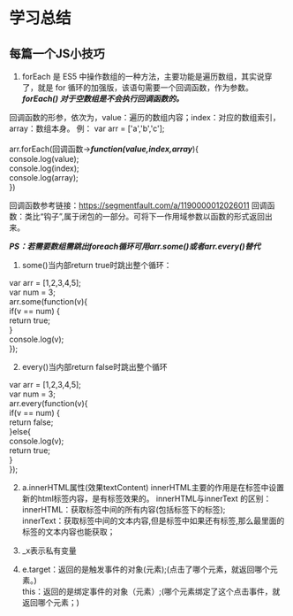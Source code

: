 # 学习总结

## 每篇一个JS小技巧
1. forEach 是 ES5 中操作数组的一种方法，主要功能是遍历数组，其实说穿了，就是 for 循环的加强版，该语句需要一个回调函数，作为参数。 ***forEach() 对于空数组是不会执行回调函数的。***

回调函数的形参，依次为，value：遍历的数组内容；index：对应的数组索引，array：数组本身。
例：
var arr = ['a','b','c'];<br>	
	arr.forEach(回调函数->***function(value,index,array***){<br>
		console.log(value);<br>
		console.log(index);<br>
		console.log(array);<br>
		})

回调函数参考链接：https://segmentfault.com/a/1190000012026011
回调函数：类比“钩子”,属于闭包的一部分。可将下一作用域参数以函数的形式返回出来。

***PS：若需要数组需跳出foreach循环可用arr.some()或者arr.every()替代***
1. some()当内部return true时跳出整个循环：

var arr = [1,2,3,4,5];<br>
var num = 3;<br>
arr.some(function(v){<br>
if(v == num) {<br>
return true;<br>
}<br>
console.log(v);<br>
});<br>

2. every()当内部return false时跳出整个循环<br>

var arr = [1,2,3,4,5];<br>
var num = 3;<br>
arr.every(function(v){<br>
if(v == num) {<br>
return false;<br>
}else{<br>
console.log(v);<br>
return true;<br>
}<br>
});<br>

2. a.innerHTML属性(效果textContent)
innerHTML主要的作用是在标签中设置新的html标签内容，是有标签效果的。
innerHTML与innerText 的区别：<br>
innerHTML：获取标签中间的所有内容(包括标签下的标签);<br>
innerText：获取标签中间的文本内容,但是标签中如果还有标签,那么最里面的标签的文本内容也能获取；

3. _x表示私有变量

4. e.target：返回的是触发事件的对象(元素);(点击了哪个元素，就返回哪个元素。)<br>
this：返回的是绑定事件的对象（元素）;(哪个元素绑定了这个点击事件，就返回哪个元素；)<br>

